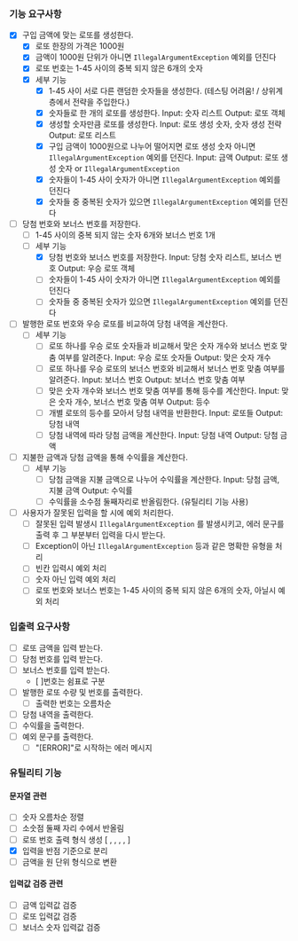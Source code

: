 ### 기능 요구사항
- [X] 구입 금액에 맞는 로또를 생성한다.
    - [X] 로또 한장의 가격은 1000원
    - [X] 금액이 1000원 단위가 아니면 `IllegalArgumentException` 예외를 던진다
    - [X] 로또 번호는 1-45 사이의 중복 되지 않은 6개의 숫자
    - [X] 세부 기능
      - [X] 1-45 사이 서로 다른 랜덤한 숫자들을 생성한다. (테스팅 어려움! / 상위계층에서 전략을 주입한다.)
      - [X] 숫자들로 한 개의 로또를 생성한다. Input: 숫자 리스트 Output: 로또 객체
      - [X] 생성할 숫자만큼 로또를 생성한다. Input: 로또 생성 숫자, 숫자 생성 전략 Output: 로또 리스트
      - [X] 구입 금액이 1000원으로 나누어 떨어지면 로또 생성 숫자 아니면 `IllegalArgumentException` 예외를 던진다. Input: 금액 Output: 로또 생성 숫자 or `IllegalArgumentException`
      - [X] 숫자들이 1-45 사이 숫자가 아니면 `IllegalArgumentException` 예외를 던진다
      - [X] 숫자들 중 중복된 숫자가 있으면 `IllegalArgumentException` 예외를 던진다
- [ ] 당첨 번호와 보너스 번호를 저장한다.
    - [ ] 1-45 사이의 중복 되지 않는 숫자 6개와 보너스 번호 1개
    - [ ] 세부 기능
      - [X] 당첨 번호와 보너스 번호를 저장한다. Input: 당첨 숫자 리스트, 보너스 번호 Output: 우승 로또 객체
      - [ ] 숫자들이 1-45 사이 숫자가 아니면 `IllegalArgumentException` 예외를 던진다
      - [ ] 숫자들 중 중복된 숫자가 있으면 `IllegalArgumentException` 예외를 던진다
- [ ] 발행한 로또 번호와 우승 로또를 비교하여 당첨 내역을 계산한다.
  - [ ] 세부 기능
    - [ ] 로또 하나를 우승 로또 숫자들과 비교해서 맞은 숫자 개수와 보너스 번호 맞춤 여부를 알려준다. Input: 우승 로또 숫자들 Output: 맞은 숫자 개수
    - [ ] 로또 하나를 우승 로또의 보너스 번호와 비교해서 보너스 번호 맞춤 여부를 알려준다. Input: 보너스 번호 Output: 보너스 번호 맞춤 여부
    - [ ] 맞은 숫자 개수와 보너스 번호 맞춤 여부를 통해 등수를 계산한다. Input: 맞은 숫자 개수, 보너스 번호 맞춤 여부 Output: 등수
    - [ ] 개별 로또의 등수를 모아서 당첨 내역을 반환한다. Input: 로또들 Output: 당첨 내역
    - [ ] 당첨 내역에 따라 당첨 금액을 계산한다. Input: 당첨 내역 Output: 당첨 금액
- [ ] 지불한 금액과 당첨 금액을 통해 수익률을 계산한다.
  - [ ] 세부 기능
    - [ ] 당첨 금액을 지불 금액으로 나누어 수익률을 계산한다. Input: 당첨 금액, 지불 금액 Output: 수익률
    - [ ] 수익률을 소수점 둘째자리로 반올림한다. (유틸리티 기능 사용)
- [ ] 사용자가 잘못된 입력을 할 시에 예외 처리한다.
    - [ ] 잘못된 입력 발생시 `IllegalArgumentException` 를 발생시키고, 에러 문구를 출력 후 그 부분부터 입력을 다시 받는다.
    - [ ] Exception이 아닌 `IllegalArgumentException` 등과 같은 명확한 유형을 처리
    - [ ] 빈칸 입력시 예외 처리
    - [ ] 숫자 아닌 입력 예외 처리
    - [ ] 로또 번호와 보너스 번호는 1-45 사이의 중복 되지 않은 6개의 숫자, 아닐시 예외 처리

### 입출력 요구사항
- [ ] 로또 금액을 입력 받는다.
- [ ] 당첨 번호를 입력 받는다.
- [ ] 보너스 번호를 입력 받는다.
  - [ ]번호는 쉼표로 구분
- [ ] 발행한 로또 수량 및 번호를 출력한다.
    - [ ] 출력한 번호는 오름차순
- [ ] 당첨 내역을 출력한다.
- [ ] 수익률을 출력한다.
- [ ] 예외 문구를 출력한다.
    - [ ] "[ERROR]"로 시작하는 에러 메시지

### 유틸리티 기능
#### 문자열 관련
- [ ] 숫자 오름차순 정렬
- [ ] 소숫점 둘째 자리 수에서 반올림
- [ ] 로또 번호 출력 형식 생성 [ , , , , ]
- [X] 입력을 반점 기준으로 분리
- [ ] 금액을 원 단위 형식으로 변환
#### 입력값 검증 관련
- [ ] 금액 입력값 검증
- [ ] 로또 입력값 검증
- [ ] 보너스 숫자 입력값 검증